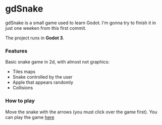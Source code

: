 # gdSnake

gdSnake is a small game used to learn Godot. I'm gonna try to finish it in just one weeken from this first commit. 

The project runs in **Godot 3**.

### Features

Basic snake game in 2d, with almost not graphics:

- Tiles maps
- Snake controlled by the user
- Apple that appears randomly
- Collisions

### How to play

Move the snake with the arrows (you must click over the game first).
You can play the game [here](https://oscaralonsob.github.io/gdGames/)
